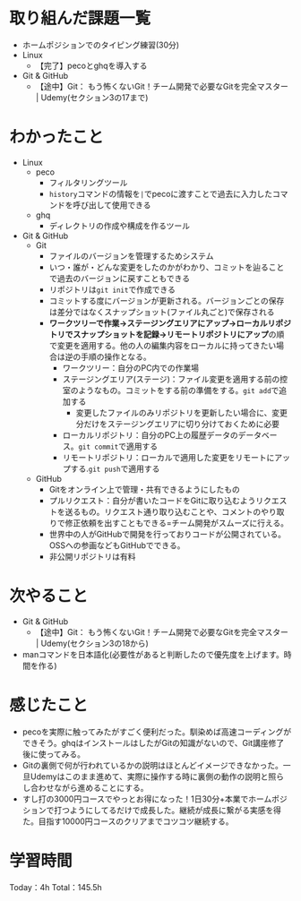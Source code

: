 # 取り組んだ課題一覧
- ホームポジションでのタイピング練習(30分)
- Linux
	- 【完了】pecoとghqを導入する
- Git & GitHub
	- 【途中】Git： もう怖くないGit！チーム開発で必要なGitを完全マスター | Udemy(セクション3の17まで)

# わかったこと
- Linux
	- peco
		- フィルタリングツール
		- `history`コマンドの情報を`|`でpecoに渡すことで過去に入力したコマンドを呼び出して使用できる
	- ghq
		- ディレクトリの作成や構成を作るツール
- Git & GitHub
	- Git
		- ファイルのバージョンを管理するためシステム
		- いつ・誰が・どんな変更をしたのかがわかり、コミットを辿ることで過去のバージョンに戻すこともできる
		- リポジトリは`git init`で作成できる
		- コミットする度にバージョンが更新される。バージョンごとの保存は差分ではなくスナップショット(ファイル丸ごと)で保存される
		- **ワークツリーで作業→ステージングエリアにアップ→ローカルリポジトリでスナップショットを記録→リモートリポジトリにアップ**の順で変更を適用する。他の人の編集内容をローカルに持ってきたい場合は逆の手順の操作となる。
			- ワークツリー：自分のPC内での作業場
			- ステージングエリア(ステージ)：ファイル変更を適用する前の控室のようなもの。コミットをする前の準備をする。`git add`で追加する
				- 変更したファイルのみリポジトリを更新したい場合に、変更分だけをステージングエリアに切り分けておくために必要
			- ローカルリポジトリ：自分のPC上の履歴データのデータベース。`git commit`で適用する
			- リモートリポジトリ：ローカルで適用した変更をリモートにアップする.`git push`で適用する
	- GitHub
		- Gitをオンライン上で管理・共有できるようにしたもの
		- プルリクエスト：自分が書いたコードをGitに取り込むようリクエストを送るもの。リクエスト通り取り込むことや、コメントのやり取りで修正依頼を出すこともできる=チーム開発がスムーズに行える。
		- 世界中の人がGitHubで開発を行っておりコードが公開されている。OSSへの参画などもGitHubでできる。
		- 非公開リポジトリは有料

# 次やること
- Git & GitHub
	- 【途中】Git： もう怖くないGit！チーム開発で必要なGitを完全マスター | Udemy(セクション3の18から)
- manコマンドを日本語化(必要性があると判断したので優先度を上げます。時間を作る)

# 感じたこと
- pecoを実際に触ってみたがすごく便利だった。馴染めば高速コーディングができそう。ghqはインストールはしたがGitの知識がないので、Git講座修了後に使ってみる。
- Gitの裏側で何が行われているかの説明はほとんどイメージできなかった。一旦Udemyはこのまま進めて、実際に操作する時に裏側の動作の説明と照らし合わせながら進めることにする。
- すし打の3000円コースでやっとお得になった！1日30分+本業でホームポジションで打つようにしてるだけで成長した。継続が成長に繋がる実感を得た。目指す10000円コースのクリアまでコツコツ継続する。

# 学習時間
Today：4h Total：145.5h
